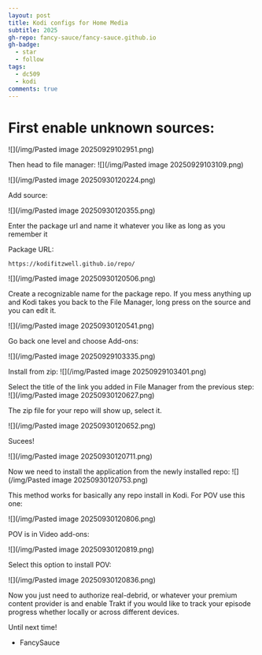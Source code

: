 ```yaml
---
layout: post
title: Kodi configs for Home Media
subtitle: 2025
gh-repo: fancy-sauce/fancy-sauce.github.io
gh-badge:
  - star
  - follow
tags:
  - dc509
  - kodi
comments: true
---
```

# First enable unknown sources:
![](/img/Pasted image 20250929102951.png)

Then head to file manager:
![](/img/Pasted image 20250929103109.png)

![](/img/Pasted image 20250930120224.png)

Add source:

![](/img/Pasted image 20250930120355.png)

Enter the package url and name it whatever you like as long as you remember it

Package URL:

```http
https://kodifitzwell.github.io/repo/
```

![](/img/Pasted image 20250930120506.png)

Create a recognizable name for the package repo. If you mess anything up and Kodi takes you back to the File Manager, long press on the source and you can edit it.

![](/img/Pasted image 20250930120541.png)

Go back one level and choose Add-ons:

![](/img/Pasted image 20250929103335.png)

Install from zip:
![](/img/Pasted image 20250929103401.png)

Select the title of the link you added in File Manager from the previous step:
![](/img/Pasted image 20250930120627.png)

The zip file for your repo will show up, select it.

![](/img/Pasted image 20250930120652.png)

Sucees!

![](/img/Pasted image 20250930120711.png)

Now we need to install the application from the newly installed repo:
![](/img/Pasted image 20250930120753.png)

This method works for basically any repo install in Kodi. For POV use this one:

![](/img/Pasted image 20250930120806.png)

POV is in Video add-ons:

![](/img/Pasted image 20250930120819.png)

Select this option to install POV:

![](/img/Pasted image 20250930120836.png)

Now you just need to authorize real-debrid, or whatever your premium content provider is and enable Trakt if you would like to track your episode progress whether locally or across different devices.


Until next time!

- FancySauce
